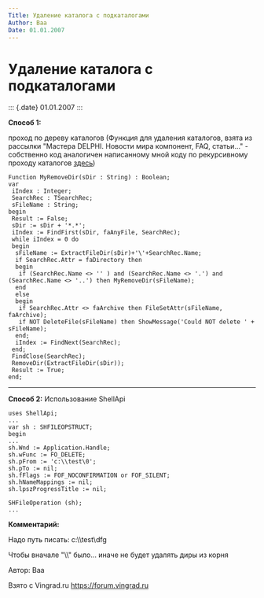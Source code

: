 ```yaml
---
Title: Удаление каталога с подкаталогами
Author: Baa
Date: 01.01.2007
---
```



Удаление каталога с подкаталогами
=================================

::: {.date}
01.01.2007
:::

**Способ 1:**

проход по дереву каталогов (Функция для удаления каталогов,
взята из рассылки "Мастера DELPHI. Новости мира компонент, FAQ,
статьи..." - собственно код аналогичен написанному мной коду по
рекурсивному проходу каталогов [здесь](/file/folder/scan_dir/))

    Function MyRemoveDir(sDir : String) : Boolean;
    var
     iIndex : Integer;
     SearchRec : TSearchRec; 
     sFileName : String; 
    begin 
     Result := False; 
     sDir := sDir + '*.*'; 
     iIndex := FindFirst(sDir, faAnyFile, SearchRec); 
     while iIndex = 0 do 
     begin 
      sFileName := ExtractFileDir(sDir)+'\'+SearchRec.Name; 
      if SearchRec.Attr = faDirectory then 
      begin 
       if (SearchRec.Name <> '' ) and (SearchRec.Name <> '.') and (SearchRec.Name <> '..') then MyRemoveDir(sFileName); 
      end 
      else 
      begin 
       if SearchRec.Attr <> faArchive then FileSetAttr(sFileName, faArchive); 
       if NOT DeleteFile(sFileName) then ShowMessage('Could NOT delete ' + sFileName); 
      end; 
      iIndex := FindNext(SearchRec); 
     end; 
     FindClose(SearchRec); 
     RemoveDir(ExtractFileDir(sDir)); 
     Result := True; 
    end;

-----------------------------------------------
**Способ 2:** Использование ShellApi

    uses ShellApi;
    ...
    var sh : SHFILEOPSTRUCT;
    begin
    ...
    sh.Wnd := Application.Handle;
    sh.wFunc := FO_DELETE;
    sh.pFrom := 'c:\\test\0';
    sh.pTo := nil;
    sh.fFlags := FOF_NOCONFIRMATION or FOF_SILENT;
    sh.hNameMappings := nil;
    sh.lpszProgressTitle := nil;
     
    SHFileOperation (sh);
    ... 
     

**Комментарий:**

Надо путь писать: c:\\\\test\\dfg

Чтобы вначале "\\\\" было... иначе не будет удалять диры из корня

Автор: Baa

Взято с Vingrad.ru <https://forum.vingrad.ru>
